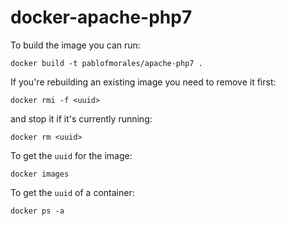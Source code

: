 # docker-apache-php7
To build the image you can run:

    docker build -t pablofmorales/apache-php7 .

If you're rebuilding an existing image you need to remove it first: 

    docker rmi -f <uuid>

and stop it if it's currently running:

    docker rm <uuid>

To get the `uuid` for the image:

    docker images

To get the `uuid` of a container:

    docker ps -a
